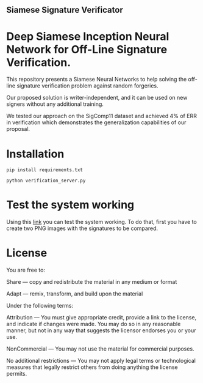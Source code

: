 ## Siamese Signature Verificator
# Deep Siamese Inception Neural Network for Off-Line Signature Verification.

This repository presents a Siamese Neural Networks to help solving the off-line signature verification problem against random forgeries. 

Our proposed solution is writer-independent, and it can be used on new signers without any additional training. 

We tested our approach on the SigComp11 dataset and achieved 4% of ERR in verification which demonstrates the generalization capabilities of our proposal.

# Installation

```
pip install requirements.txt

python verification_server.py
```

# Test the system working

Using this [link](http://193.147.52.134:9000/) you can test the system working. To do that, first you have to create two PNG images with the signatures to be compared.

# License

You are free to:

Share — copy and redistribute the material in any medium or format

Adapt — remix, transform, and build upon the material 

Under the following terms:

Attribution — You must give appropriate credit, provide a link to the license, and indicate if changes were made. You may do so in any reasonable manner, but not in any way that suggests the licensor endorses you or your use.

NonCommercial — You may not use the material for commercial purposes.

No additional restrictions — You may not apply legal terms or technological measures that legally restrict others from doing anything the license permits.


